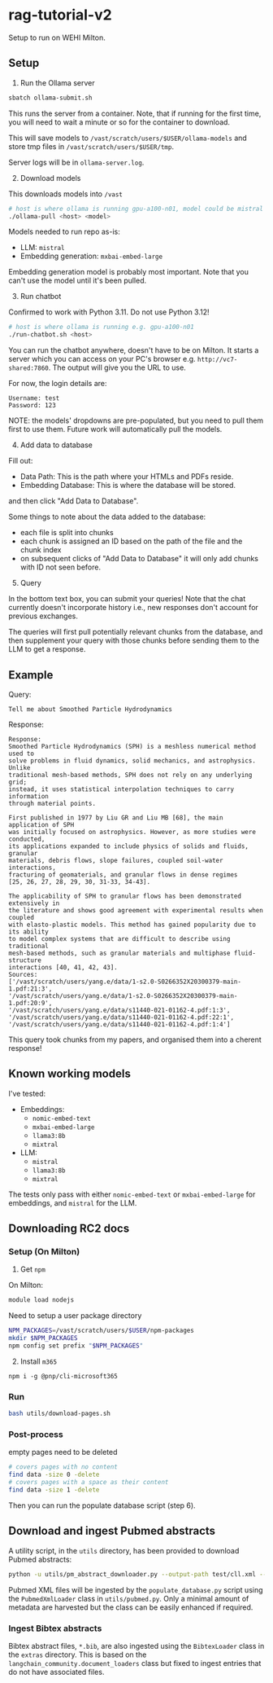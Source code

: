 # rag-tutorial-v2

Setup to run on WEHI Milton.

## Setup

1. Run the Ollama server

```bash
sbatch ollama-submit.sh
```

This runs the server from a container. Note, that if running for the first time, 
you will need to wait a minute or so for the container to download.

This will save models to `/vast/scratch/users/$USER/ollama-models` and store tmp 
files in `/vast/scratch/users/$USER/tmp`.

Server logs will be in `ollama-server.log`.

2. Download models

This downloads models into `/vast`

```bash
# host is where ollama is running gpu-a100-n01, model could be mistral
./ollama-pull <host> <model>
```

Models needed to run repo as-is:

* LLM: `mistral`
* Embedding generation: `mxbai-embed-large`

Embedding generation model is probably most important. Note that you can't use 
the model until it's been pulled.

3. Run chatbot

Confirmed to work with Python 3.11. Do not use Python 3.12!

```bash
# host is where ollama is running e.g. gpu-a100-n01
./run-chatbot.sh <host>
```

You can run the chatbot anywhere, doesn't have to be on Milton. It starts a
server which you can access on your PC's browser e.g. `http://vc7-shared:7860`.
The output will give you the URL to use.

For now, the login details are:

```
Username: test
Password: 123
```

NOTE: the models' dropdowns are pre-populated, but you need to pull them first 
to use them. Future work will automatically pull the models.

4. Add data to database

Fill out:
* Data Path: This is the path where your HTMLs and PDFs reside.
* Embedding Database: This is where the database will be stored.

and then click "Add Data to Database".

Some things to note about the data added to the database:
* each file is split into chunks
* each chunk is assigned an ID based on the path of the file and the chunk index
* on subsequent clicks of "Add Data to Database" it will only add chunks with ID not seen before.

5. Query

In the bottom text box, you can submit your queries! Note that the chat
currently doesn't incorporate history i.e., new responses don't account for
previous exchanges.

The queries will first pull potentially relevant chunks from the database, and
then supplement your query with those chunks before sending them to the LLM to
get a response.

## Example

Query:
```
Tell me about Smoothed Particle Hydrodynamics
```

Response:

```output
Response:
Smoothed Particle Hydrodynamics (SPH) is a meshless numerical method used to 
solve problems in fluid dynamics, solid mechanics, and astrophysics. Unlike 
traditional mesh-based methods, SPH does not rely on any underlying grid; 
instead, it uses statistical interpolation techniques to carry information 
through material points.

First published in 1977 by Liu GR and Liu MB [68], the main application of SPH 
was initially focused on astrophysics. However, as more studies were conducted, 
its applications expanded to include physics of solids and fluids, granular 
materials, debris flows, slope failures, coupled soil-water interactions, 
fracturing of geomaterials, and granular flows in dense regimes 
[25, 26, 27, 28, 29, 30, 31-33, 34-43].

The applicability of SPH to granular flows has been demonstrated extensively in 
the literature and shows good agreement with experimental results when coupled 
with elasto-plastic models. This method has gained popularity due to its ability 
to model complex systems that are difficult to describe using traditional 
mesh-based methods, such as granular materials and multiphase fluid-structure 
interactions [40, 41, 42, 43].
Sources:
['/vast/scratch/users/yang.e/data/1-s2.0-S0266352X20300379-main-1.pdf:21:3', 
'/vast/scratch/users/yang.e/data/1-s2.0-S0266352X20300379-main-1.pdf:20:9', 
'/vast/scratch/users/yang.e/data/s11440-021-01162-4.pdf:1:3', 
'/vast/scratch/users/yang.e/data/s11440-021-01162-4.pdf:22:1', 
'/vast/scratch/users/yang.e/data/s11440-021-01162-4.pdf:1:4']
```

This query took chunks from my papers, and organised them into a cherent
response!

## Known working models

I've tested:

* Embeddings:
    * `nomic-embed-text`
    * `mxbai-embed-large`
    * `llama3:8b`
    * `mixtral`
* LLM:
    * `mistral`
    * `llama3:8b`
    * `mixtral`

The tests only pass with either `nomic-embed-text` or `mxbai-embed-large` for embeddings,
and `mistral` for the LLM.

## Downloading RC2 docs

### Setup (On Milton)

1. Get `npm`

On Milton:

```bash
module load nodejs
```

Need to setup a user package directory

```bash
NPM_PACKAGES=/vast/scratch/users/$USER/npm-packages
mkdir $NPM_PACKAGES
npm config set prefix "$NPM_PACKAGES"
```

2. Install `m365`

```
npm i -g @pnp/cli-microsoft365
```

### Run

```bash
bash utils/download-pages.sh
```

### Post-process

empty pages need to be deleted

```bash
# covers pages with no content
find data -size 0 -delete
# covers pages with a space as their content
find data -size 1 -delete
```

Then you can run the populate database script (step 6).

## Download and ingest Pubmed abstracts
A utility script, in the `utils` directory, has been provided to download Pubmed abstracts:
```bash
python -u utils/pm_abstract_downloader.py --output-path test/cll.xml --search-term 'chronic lymphocytic leukemia[Text Word]) AND (("2020/01/01"[Date - Publication] : "3000"[Date - Publication])' --max-records 10000
```
Pubmed XML files will be ingested by the `populate_database.py` script using the `PubmedXmlLoader` class in `utils/pubmed.py`. Only a minimal amount of metadata are harvested but the class can be easily enhanced if required.

### Ingest Bibtex abstracts
Bibtex abstract files, `*.bib`, are also ingested using the `BibtexLoader` class in the `extras` directory. This is based on the `langchain_community.document_loaders` class but fixed to ingest entries that do not have associated files.
